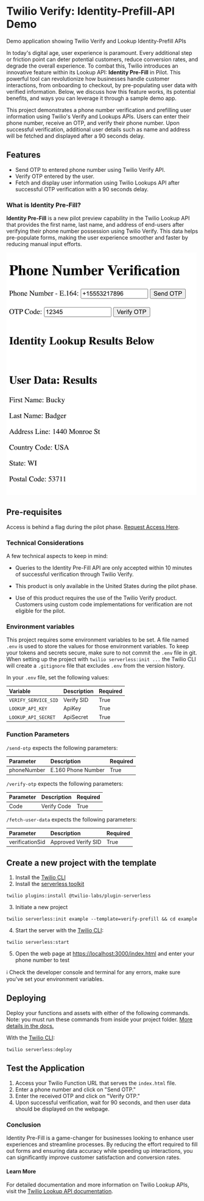 # Twilio Verify: Identity-Prefill-API Demo

Demo application showing Twilio Verify and Lookup Identity-Prefill APIs

In today's digital age, user experience is paramount. Every additional step or friction point can deter potential customers, reduce conversion rates, and degrade the overall experience. To combat this, Twilio introduces an innovative feature within its Lookup API: **Identity Pre-Fill** in Pilot. This powerful tool can revolutionize how businesses handle customer interactions, from onboarding to checkout, by pre-populating user data with verified information. Below, we discuss how this feature works, its potential benefits, and ways you can leverage it through a sample demo app.

This project demonstrates a phone number verification and prefilling user information using Twilio's Verify and Lookups APIs. Users can enter their phone number, receive an OTP, and verify their phone number. Upon successful verification, additional user details such as name and address will be fetched and displayed after a 90 seconds delay.

## Features

- Send OTP to entered phone number using Twilio Verify API.
- Verify OTP entered by the user.
- Fetch and display user information using Twilio Lookups API after successful OTP verification with a 90 seconds delay.

### What is Identity Pre-Fill?

**Identity Pre-Fill** is a new pilot preview capability in the Twilio Lookup API that provides the first name, last name, and address of end-users after verifying their phone number possession using Twilio Verify. This data helps pre-populate forms, making the user experience smoother and faster by reducing manual input efforts.

![verify-prefill](./image.png)

## Pre-requisites

Access is behind a flag during the pilot phase. 
[Request Access Here](https://docs.google.com/forms/d/e/1FAIpQLSfXowQ9dUGgDNc_onA0yj2_Mo3tXxFWK67SpDfOZjONothBYQ/viewform?usp=send_form).

### Technical Considerations

A few technical aspects to keep in mind:

- Queries to the Identity Pre-Fill API are only accepted within 10 minutes of successful verification through Twilio Verify.

- This product is only available in the United States during the pilot phase.

- Use of this product requires the use of the Twilio Verify product. Customers using custom code implementations for verification are not eligible for the pilot.

### Environment variables

This project requires some environment variables to be set. A file named `.env` is used to store the values for those environment variables. To keep your tokens and secrets secure, make sure to not commit the `.env` file in git. When setting up the project with `twilio serverless:init ...` the Twilio CLI will create a `.gitignore` file that excludes `.env` from the version history.

In your `.env` file, set the following values:

| Variable             | Description | Required |
| :------------------- | :---------- | :------- |
| `VERIFY_SERVICE_SID` | Verify SID  | True     |
| `LOOKUP_API_KEY`     | ApiKey      | True     |
| `LOOKUP_API_SECRET`  | ApiSecret   | True     |

### Function Parameters

`/send-otp` expects the following parameters:

| Parameter   | Description        | Required |
| :---------- | :----------------- | :------- |
| phoneNumber | E.160 Phone Number | True     |

`/verify-otp` expects the following parameters:

| Parameter | Description | Required |
| :-------- | :---------- | :------- |
| Code      | Verify Code | True     |

`/fetch-user-data` expects the following parameters:

| Parameter        | Description         | Required |
| :--------------- | :------------------ | :------- |
| verificationSid  | Approved Verify SID | True     |

## Create a new project with the template

1. Install the [Twilio CLI](https://www.twilio.com/docs/twilio-cli/quickstart#install-twilio-cli)
2. Install the [serverless toolkit](https://www.twilio.com/docs/labs/serverless-toolkit/getting-started)

```shell
twilio plugins:install @twilio-labs/plugin-serverless
```

3. Initiate a new project

```
twilio serverless:init example --template=verify-prefill && cd example
```

4. Start the server with the [Twilio CLI](https://www.twilio.com/docs/twilio-cli/quickstart):

```
twilio serverless:start
```

5. Open the web page at <https://localhost:3000/index.html> and enter your phone number to test

ℹ️ Check the developer console and terminal for any errors, make sure you've set your environment variables.

## Deploying

Deploy your functions and assets with either of the following commands. Note: you must run these commands from inside your project folder. [More details in the docs.](https://www.twilio.com/docs/labs/serverless-toolkit)

With the [Twilio CLI](https://www.twilio.com/docs/twilio-cli/quickstart):

```
twilio serverless:deploy
```

## Test the Application

1. Access your Twilio Function URL that serves the `index.html` file.
2. Enter a phone number and click on "Send OTP."
3. Enter the received OTP and click on "Verify OTP."
4. Upon successful verification, wait for 90 seconds, and then user data should be displayed on the webpage.

### Conclusion

Identity Pre-Fill is a game-changer for businesses looking to enhance user experiences and streamline processes. By reducing the effort required to fill out forms and ensuring data accuracy while speeding up interactions, you can significantly improve customer satisfaction and conversion rates.

#### Learn More

For detailed documentation and more information on Twilio Lookup APIs, visit the [Twilio Lookup API documentation](https://www.twilio.com/docs/lookup/api).
